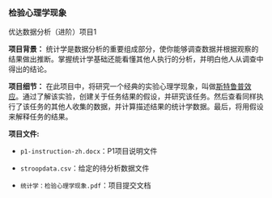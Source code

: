 ### 检验心理学现象

优达数据分析（进阶）项目1

**项目背景：** 统计学是数据分析的重要组成部分，使你能够调查数据并根据观察的结果做出推断。掌握统计学基础还能看懂其他人执行的分析，并明白他人从调查中得出的结论。

**项目细节：** 在此项目中，将研究一个经典的实验心理学现象，叫做[斯特鲁普效应](https://en.wikipedia.org/wiki/Stroop_effect)。通过了解该实验，创建关于任务结果的假设，并研究该任务。然后查看同样执行了该任务的其他人收集的数据，并计算描述结果的统计学数据。最后，将用假设来解释任务的结果。

**项目文件:** 

- `p1-instruction-zh.docx`：P1项目说明文件

- `stroopdata.csv`：给定的待分析数据文件

- `统计学：检验心理学现象.pdf`：项目提交文档